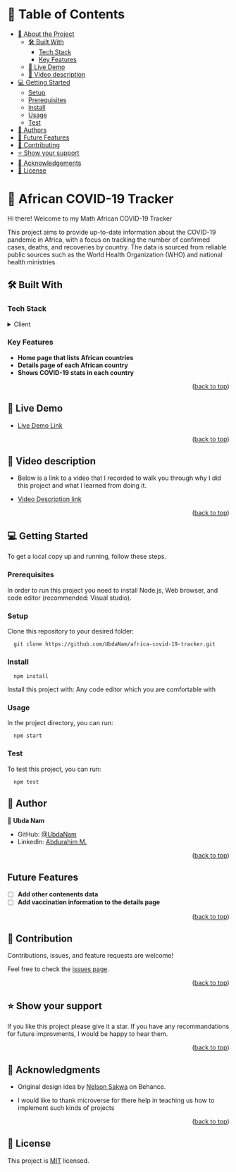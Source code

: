 <a name="readme-top"></a>

<!-- TABLE OF CONTENTS -->

# 📗 Table of Contents

- [📖 About the Project](#about-project)
  - [🛠 Built With](#built-with)
    - [Tech Stack](#tech-stack)
    - [Key Features](#key-features)
  - [🚀 Live Demo](#live-demo)
  - [🎥 Video description](#video-description)
- [💻 Getting Started](#getting-started)
  - [Setup](#setup)
  - [Prerequisites](#prerequisites)
  - [Install](#install)
  - [Usage](#usage)
  - [Test](#test)
- [👥 Authors](#authors)
- [🔭 Future Features](#future-features)
- [🤝 Contributing](#contributing)
- [⭐️ Show your support](#support)
- [🙏 Acknowledgements](#acknowledgements)
- [📝 License](#license)

<!-- PROJECT DESCRIPTION -->

# 📖 African COVID-19 Tracker <a name="about-project">

Hi there! Welcome to my Math African COVID-19 Tracker</a>

This project aims to provide up-to-date information about the COVID-19 pandemic in Africa, with a focus on tracking the number of confirmed cases, deaths, and recoveries by country. The data is sourced from reliable public sources such as the World Health Organization (WHO) and national health ministries.

## 🛠 Built With <a name="built-with"></a>

### Tech Stack <a name="tech-stack"></a>

<details>
  <summary>Client</summary>
  <ul>
    <li><a href="https://reactjs.org/">React.js</a></li>
    <li><a href="https://redux.js.org/">Redux</a></li>
  </ul>
</details>

### Key Features <a name="key-features"></a>

- **Home page that lists African countries**
- **Details page of each African country**
- **Shows COVID-19 stats in each country**

<p align="right">(<a href="#readme-top">back to top</a>)</p>

## 🚀 Live Demo <a name="live-demo"></a>

- [Live Demo Link](https://africa-covid-19-tracker.onrender.com/)

<p align="right">(<a href="#readme-top">back to top</a>)</p>

## 🎥 Video description <a name="video-description"></a>

- Below is a link to a video that I recorded to walk you through why I did this project and what I learned from doing it.

- [Video Description link](https://www.loom.com/share/6e18f25fff17448ab0661850007c4a32)

<p align="right">(<a href="#readme-top">back to top</a>)</p>

<!-- GETTING STARTED -->

## 💻 Getting Started <a name="getting-started"></a>

To get a local copy up and running, follow these steps.

### Prerequisites

In order to run this project you need to install Node.js, Web browser, and code editor (recommended: Visual studio).

### Setup

Clone this repository to your desired folder:

```snippet
  git clone https://github.com/UbdaNam/africa-covid-19-tracker.git
```

### Install

```snippet
  npm install
```

Install this project with: Any code editor which you are comfortable with

### Usage

In the project directory, you can run:

```snippet
  npm start
```

### Test

To test this project, you can run:

```snippet
  npm test
```

<!-- AUTHORS -->

## 👥 Author <a name="authors"></a>

👤 **Ubda Nam**

- GitHub: [@UbdaNam](https://github.com/UbdaNam)
- LinkedIn: [Abdurahim M.](linkedin.com/in/abdurahim-miftah)

<p align="right">(<a href="#readme-top">back to top</a>)</p>

<!-- FUTURE FEATURES -->

## Future Features <a name="future-features"></a>

- [ ] **Add other contenents data**
- [ ] **Add vaccination information to the details page**

<p align="right">(<a href="#readme-top">back to top</a>)</p>

<!-- CONTRIBUTING -->

## 🤝 Contribution <a name="contributing"></a>

Contributions, issues, and feature requests are welcome!

Feel free to check the [issues page](https://github.com/UbdaNam/africa-covid-19-tracker/issues).

<p align="right">(<a href="#readme-top">back to top</a>)</p>

<!-- SUPPORT -->

## ⭐ Show your support <a name="support"></a>

If you like this project please give it a star. If you have any recommandations for future improvments, I would be happy to hear them.

<p align="right">(<a href="#readme-top">back to top</a>)</p>

<!-- ACKNOWLEDGEMENTS -->

## 🙏 Acknowledgments <a name="acknowledgements"></a>

- Original design idea by <a href="https://www.behance.net/sakwadesignstudio">Nelson Sakwa</a> on Behance.

- I would like to thank microverse for there help in teaching us how to implement such kinds of projects

<p align="right">(<a href="#readme-top">back to top</a>)</p>

## 📝 License <a name="license"></a>

This project is [MIT](./LICENSE) licensed.
